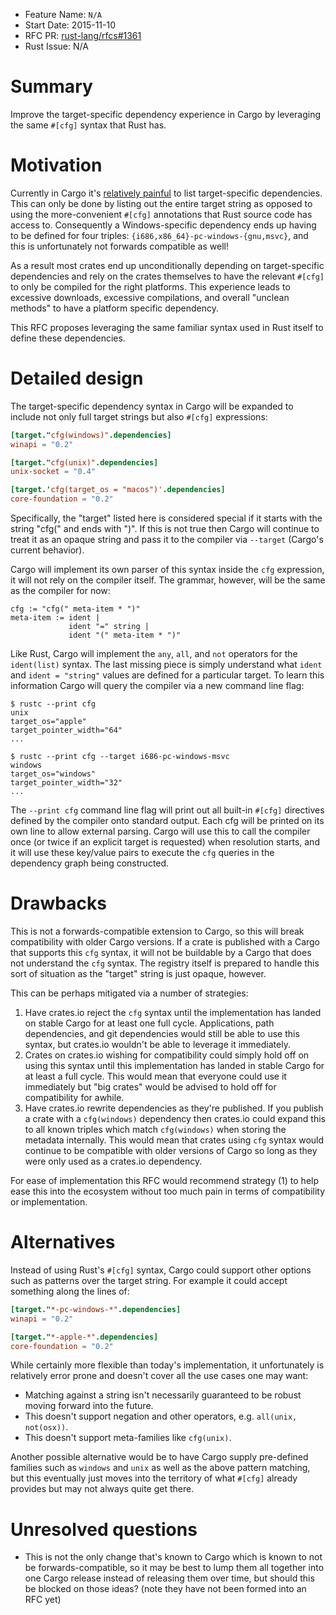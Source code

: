 - Feature Name: `N/A`
- Start Date: 2015-11-10
- RFC PR: [rust-lang/rfcs#1361](https://github.com/rust-lang/rfcs/pull/1361)
- Rust Issue: N/A

# Summary
[summary]: #summary

Improve the target-specific dependency experience in Cargo by leveraging the
same `#[cfg]` syntax that Rust has.

# Motivation
[motivation]: #motivation

Currently in Cargo it's [relatively painful][issue] to list target-specific
dependencies. This can only be done by listing out the entire target string as
opposed to using the more-convenient `#[cfg]` annotations that Rust source code
has access to. Consequently a Windows-specific dependency ends up having to be
defined for four triples: `{i686,x86_64}-pc-windows-{gnu,msvc}`, and this is
unfortunately not forwards compatible as well!

[issue]: https://github.com/rust-lang/cargo/issues/1007

As a result most crates end up unconditionally depending on target-specific
dependencies and rely on the crates themselves to have the relevant `#[cfg]` to
only be compiled for the right platforms. This experience leads to excessive
downloads, excessive compilations, and overall "unclean methods" to have a
platform specific dependency.

This RFC proposes leveraging the same familiar syntax used in Rust itself to
define these dependencies.

# Detailed design
[design]: #detailed-design

The target-specific dependency syntax in Cargo will be expanded to include
not only full target strings but also `#[cfg]` expressions:

```toml
[target."cfg(windows)".dependencies]
winapi = "0.2"

[target."cfg(unix)".dependencies]
unix-socket = "0.4"

[target.'cfg(target_os = "macos")'.dependencies]
core-foundation = "0.2"
```

Specifically, the "target" listed here is considered special if it starts with
the string "cfg(" and ends with ")". If this is not true then Cargo will
continue to treat it as an opaque string and pass it to the compiler via
`--target` (Cargo's current behavior).

Cargo will implement its own parser of this syntax inside the `cfg` expression,
it will not rely on the compiler itself. The grammar, however, will be the same
as the compiler for now:

```
cfg := "cfg(" meta-item * ")"
meta-item := ident |
             ident "=" string |
             ident "(" meta-item * ")"
```

Like Rust, Cargo will implement the `any`, `all`, and `not` operators for the
`ident(list)` syntax. The last missing piece is simply understand what `ident`
and `ident = "string"` values are defined for a particular target. To learn this
information Cargo will query the compiler via a new command line flag:

```
$ rustc --print cfg
unix
target_os="apple"
target_pointer_width="64"
...

$ rustc --print cfg --target i686-pc-windows-msvc
windows
target_os="windows"
target_pointer_width="32"
...
```

The `--print cfg` command line flag will print out all built-in `#[cfg]`
directives defined by the compiler onto standard output. Each cfg will be
printed on its own line to allow external parsing. Cargo will use this to call
the compiler once (or twice if an explicit target is requested) when resolution
starts, and it will use these key/value pairs to execute the `cfg` queries in
the dependency graph being constructed.

# Drawbacks
[drawbacks]: #drawbacks

This is not a forwards-compatible extension to Cargo, so this will break
compatibility with older Cargo versions. If a crate is published with a Cargo
that supports this `cfg` syntax, it will not be buildable by a Cargo that does
not understand the `cfg` syntax. The registry itself is prepared to handle this
sort of situation as the "target" string is just opaque, however.

This can be perhaps mitigated via a number of strategies:

1. Have crates.io reject the `cfg` syntax until the implementation has landed on
   stable Cargo for at least one full cycle. Applications, path dependencies,
   and git dependencies would still be able to use this syntax, but crates.io
   wouldn't be able to leverage it immediately.
2. Crates on crates.io wishing for compatibility could simply hold off on using
   this syntax until this implementation has landed in stable Cargo for at least
   a full cycle. This would mean that everyone could use it immediately but "big
   crates" would be advised to hold off for compatibility for awhile.
3. Have crates.io rewrite dependencies as they're published. If you publish a
   crate with a `cfg(windows)` dependency then crates.io could expand this to
   all known triples which match `cfg(windows)` when storing the metadata
   internally. This would mean that crates using `cfg` syntax would continue to
   be compatible with older versions of Cargo so long as they were only used as
   a crates.io dependency.

For ease of implementation this RFC would recommend strategy (1) to help ease
this into the ecosystem without too much pain in terms of compatibility or
implementation.

# Alternatives
[alternatives]: #alternatives

Instead of using Rust's `#[cfg]` syntax, Cargo could support other options such
as patterns over the target string. For example it could accept something along
the lines of:

```toml
[target."*-pc-windows-*".dependencies]
winapi = "0.2"

[target."*-apple-*".dependencies]
core-foundation = "0.2"
```

While certainly more flexible than today's implementation, it unfortunately is
relatively error prone and doesn't cover all the use cases one may want:

* Matching against a string isn't necessarily guaranteed to be robust moving
  forward into the future.
* This doesn't support negation and other operators, e.g. `all(unix, not(osx))`.
* This doesn't support meta-families like `cfg(unix)`.

Another possible alternative would be to have Cargo supply pre-defined families
such as `windows` and `unix` as well as the above pattern matching, but this
eventually just moves into the territory of what `#[cfg]` already provides but
may not always quite get there.

# Unresolved questions
[unresolved]: #unresolved-questions

* This is not the only change that's known to Cargo which is known to not be
  forwards-compatible, so it may be best to lump them all together into one
  Cargo release instead of releasing them over time, but should this be blocked
  on those ideas? (note they have not been formed into an RFC yet)



